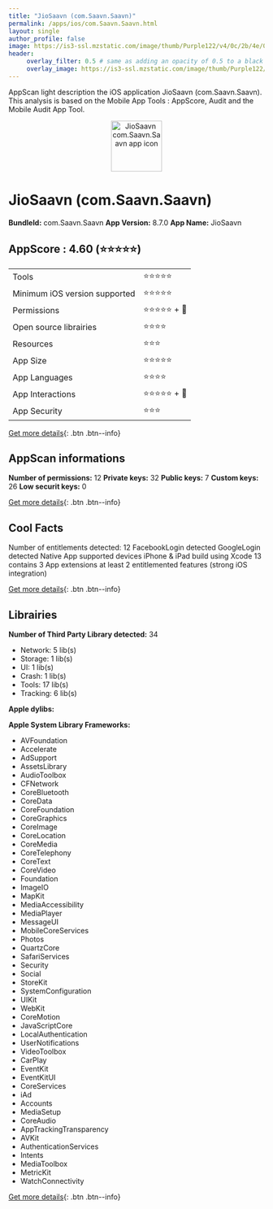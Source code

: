 ```yaml
---
title: "JioSaavn (com.Saavn.Saavn)"
permalink: /apps/ios/com.Saavn.Saavn.html
layout: single
author_profile: false
image: https://is3-ssl.mzstatic.com/image/thumb/Purple122/v4/0c/2b/4e/0c2b4ea5-3ca5-d164-e671-99fa8d2d92f6/AppIcon_Jio-0-0-1x_U007emarketing-0-0-0-7-0-0-sRGB-0-0-0-GLES2_U002c0-512MB-85-220-0-0.png/512x512bb.jpg
header: 
     overlay_filter: 0.5 # same as adding an opacity of 0.5 to a black background
     overlay_image: https://is3-ssl.mzstatic.com/image/thumb/Purple122/v4/0c/2b/4e/0c2b4ea5-3ca5-d164-e671-99fa8d2d92f6/AppIcon_Jio-0-0-1x_U007emarketing-0-0-0-7-0-0-sRGB-0-0-0-GLES2_U002c0-512MB-85-220-0-0.png/512x512bb.jpg
---
```

AppScan light description the iOS application JioSaavn (com.Saavn.Saavn). This analysis is based on the Mobile App Tools : AppScore, Audit and the Mobile Audit App Tool.

  
  
<div style="text-align: center;"><img src="https://is3-ssl.mzstatic.com/image/thumb/Purple122/v4/0c/2b/4e/0c2b4ea5-3ca5-d164-e671-99fa8d2d92f6/AppIcon_Jio-0-0-1x_U007emarketing-0-0-0-7-0-0-sRGB-0-0-0-GLES2_U002c0-512MB-85-220-0-0.png/512x512bb.jpg" width="100" height="100" alt="JioSaavn com.Saavn.Saavn app icon"></div>  
  
# JioSaavn (com.Saavn.Saavn)

**BundleId:** com.Saavn.Saavn
**App Version:** 8.7.0
**App Name:** JioSaavn


## AppScore : 4.60 (⭐️⭐️⭐️⭐️⭐️) 

<table>
<tr><td> Tools </td><td> ⭐️⭐️⭐️⭐️⭐️ </td></tr>
<tr><td> Minimum iOS version supported </td><td> ⭐️⭐️⭐️⭐️⭐️ </td></tr>
<tr><td> Permissions </td><td> ⭐️⭐️⭐️⭐️⭐️ + 🌟 </td></tr>
<tr><td> Open source librairies </td><td> ⭐️⭐️⭐️⭐️ </td></tr>
<tr><td> Resources </td><td> ⭐️⭐️⭐️ </td></tr>
<tr><td> App Size </td><td> ⭐️⭐️⭐️⭐️⭐️ </td></tr>
<tr><td> App Languages </td><td> ⭐️⭐️⭐️⭐️ </td></tr>
<tr><td> App Interactions </td><td> ⭐️⭐️⭐️⭐️⭐️ + 🌟 </td></tr>
<tr><td> App Security </td><td> ⭐️⭐️⭐️ </td></tr>
</table>

[Get more details](/pricing.html){: .btn .btn--info}  
  
## AppScan informations 

**Number of permissions:** 12
**Private keys:** 32
**Public keys:** 7
**Custom keys:** 26
**Low securit keys:** 0
  
[Get more details](/pricing.html){: .btn .btn--info}

## Cool Facts

Number of entitlements detected: 12
FacebookLogin detected
GoogleLogin detected
Native App
supported devices iPhone & iPad
build using Xcode 13
contains 3 App extensions
at least 2 entitlemented features (strong iOS integration)
  
[Get more details](/pricing.html){: .btn .btn--info}

## Librairies 
**Number of Third Party Library detected:** 34
- Network: 5 lib(s)
- Storage: 1 lib(s)
- UI: 1 lib(s)
- Crash: 1 lib(s)
- Tools: 17 lib(s)
- Tracking: 6 lib(s)

**Apple dylibs:**


**Apple System Library Frameworks:**
- AVFoundation
- Accelerate
- AdSupport
- AssetsLibrary
- AudioToolbox
- CFNetwork
- CoreBluetooth
- CoreData
- CoreFoundation
- CoreGraphics
- CoreImage
- CoreLocation
- CoreMedia
- CoreTelephony
- CoreText
- CoreVideo
- Foundation
- ImageIO
- MapKit
- MediaAccessibility
- MediaPlayer
- MessageUI
- MobileCoreServices
- Photos
- QuartzCore
- SafariServices
- Security
- Social
- StoreKit
- SystemConfiguration
- UIKit
- WebKit
- CoreMotion
- JavaScriptCore
- LocalAuthentication
- UserNotifications
- VideoToolbox
- CarPlay
- EventKit
- EventKitUI
- CoreServices
- iAd
- Accounts
- MediaSetup
- CoreAudio
- AppTrackingTransparency
- AVKit
- AuthenticationServices
- Intents
- MediaToolbox
- MetricKit
- WatchConnectivity


  
[Get more details](/pricing.html){: .btn .btn--info}

